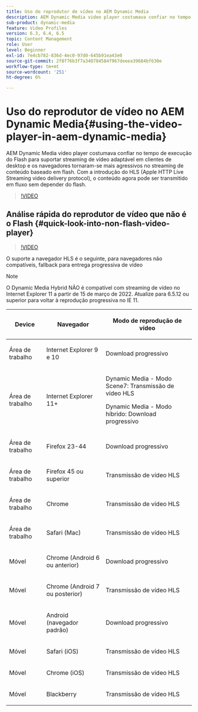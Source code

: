 ```yaml
---
title: Uso do reprodutor de vídeo no AEM Dynamic Media
description: AEM Dynamic Media video player costumava confiar no tempo de execução do Flash para suportar streaming de vídeo adaptável em clientes de desktop e os navegadores tornaram-se mais agressivos no streaming de conteúdo baseado em flash. Com a introdução do HLS (Apple HTTP Live Streaming video delivery protocol), o conteúdo agora pode ser transmitido em fluxo sem depender do flash.
sub-product: dynamic-media
feature: Video Profiles
version: 6.3, 6.4, 6.5
topic: Content Management
role: User
level: Beginner
exl-id: 7e4cb782-836d-4ec0-97d0-645b91ea43e0
source-git-commit: 2f8f76b3f7a340784584f967deeea39684bf630e
workflow-type: tm+mt
source-wordcount: '251'
ht-degree: 6%

---
```



# Uso do reprodutor de vídeo no AEM Dynamic Media{#using-the-video-player-in-aem-dynamic-media}

AEM Dynamic Media video player costumava confiar no tempo de execução do Flash para suportar streaming de vídeo adaptável em clientes de desktop e os navegadores tornaram-se mais agressivos no streaming de conteúdo baseado em flash. Com a introdução do HLS (Apple HTTP Live Streaming video delivery protocol), o conteúdo agora pode ser transmitido em fluxo sem depender do flash.

>[!VIDEO](https://video.tv.adobe.com/v/16791/?quality=9&learn=on)

## Análise rápida do reprodutor de vídeo que não é o Flash {#quick-look-into-non-flash-video-player}

>[!VIDEO](https://video.tv.adobe.com/v/17429/?quality=9&learn=on)

O suporte a navegador HLS é o seguinte, para navegadores não compatíveis, fallback para entrega progressiva de vídeo

>[!NOTE]
>
> O Dynamic Media Hybrid NÃO é compatível com streaming de vídeo no Internet Explorer 11 a partir de 15 de março de 2022. Atualize para 6.5.12 ou superior para voltar à reprodução progressiva no IE 11.

<table> 
 <thead> 
  <tr> 
   <th> <p>Device</p> </th>
   <th> <p>Navegador</p> </th>
   <th > <p>Modo de reprodução de vídeo</p> </th>
  </tr>
 </thead>
 <tbody>
  <tr> 
   <td> <p>Área de trabalho</p> </td>
   <td> <p>Internet Explorer 9 e 10</p> </td>
   <td> <p>Download progressivo</p> </td>
  </tr>
  <tr>
   <td> <p>Área de trabalho</p> </td>
   <td> <p>Internet Explorer 11+</p> </td>
   <td> <p>Dynamic Media - Modo Scene7: Transmissão de vídeo HLS</p> 
        <p>Dynamic Media - Modo híbrido: Download progressivo</p>
   </td>
  </tr>
  <tr>
   <td> <p>Área de trabalho</p> </td>
   <td> <p>Firefox 23-44</p> </td>
   <td> <p>Download progressivo</p> </td>
  </tr>
  <tr> 
   <td> <p>Área de trabalho</p> </td>
   <td> <p>Firefox 45 ou superior</p> </td>
   <td> <p>Transmissão de vídeo HLS</p> </td>
  </tr>
  <tr> 
   <td> <p>Área de trabalho</p> </td>
   <td> <p>Chrome</p> </td>
   <td> <p>Transmissão de vídeo HLS</p> </td>
  </tr>
  <tr> 
   <td> <p>Área de trabalho</p> </td>
   <td> <p>Safari (Mac)</p> </td>
   <td> <p>Transmissão de vídeo HLS</p> </td>
  </tr>
  <tr> 
   <td> <p>Móvel</p> </td>
   <td> <p>Chrome (Android 6 ou anterior)</p> </td>
   <td> <p>Download progressivo</p> </td>
  </tr>
  <tr> 
   <td> <p>Móvel</p> </td>
   <td> <p>Chrome (Android 7 ou posterior)</p> </td>
   <td> <p>Transmissão de vídeo HLS</p> </td>
  </tr>
  <tr> 
   <td> <p>Móvel</p> </td>
   <td> <p>Android (navegador padrão)</p> </td>
   <td> <p>Download progressivo</p> </td>
  </tr>
  <tr> 
   <td> <p>Móvel</p> </td>
   <td> <p>Safari (iOS)</p> </td>
   <td> <p>Transmissão de vídeo HLS</p> </td>
  </tr>
  <tr> 
   <td> <p>Móvel</p> </td>
   <td> <p>Chrome (iOS)</p> </td>
   <td> <p>Transmissão de vídeo HLS</p> </td>
  </tr>
  <tr> 
   <td> <p>Móvel</p> </td>
   <td> <p>Blackberry</p> </td>
   <td> <p>Transmissão de vídeo HLS</p> </td>
  </tr>
 </tbody>
</table>
